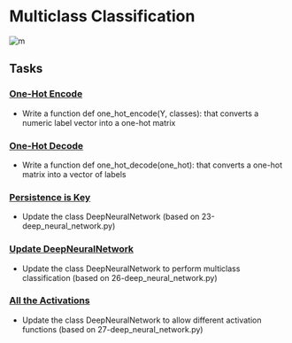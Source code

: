 # Multiclass Classification

![m](https://miro.medium.com/max/1506/1*JAXmOAImcf683aXaBDPPVg.jpeg)

## Tasks

### [One-Hot Encode](./0-one_hot_encode.py)
- Write a function def one_hot_encode(Y, classes): that converts a numeric label vector into a one-hot matrix

### [One-Hot Decode](./1-one_hot_decode.py)
- Write a function def one_hot_decode(one_hot): that converts a one-hot matrix into a vector of labels

### [Persistence is Key](./2-deep_neural_network.py)
- Update the class DeepNeuralNetwork (based on 23-deep_neural_network.py)

### [Update DeepNeuralNetwork](./3-deep_neural_network.py)
- Update the class DeepNeuralNetwork to perform multiclass classification (based on 26-deep_neural_network.py)

### [All the Activations](./4-deep_neural_network.py)
- Update the class DeepNeuralNetwork to allow different activation functions (based on 27-deep_neural_network.py)

